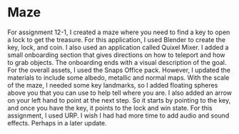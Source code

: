 # Maze
For assignment 12-1, I created a maze where you need to find a key to open a lock to get the treasure. For this application, I used Blender to create the key, lock, and coin. I also used an application called Quixel Mixer. I added a small onboarding section that gives directions on how to teleport and how to grab objects. The onboarding ends with a visual description of the goal.
For the overall assets, I used the Snaps Office pack. However, I updated the materials to include some albedo, metallic and normal maps.
With the scale of the maze, I needed some key landmarks, so I added floating spheres above you that you can use to help tell where you are. I also added an arrow on your left hand to point at the next step. So it starts by pointing to the key, and once you have the key, it points to the lock and win state.
For this assignment, I used URP. I wish I had had more time to add audio and sound effects. Perhaps in a later update.
